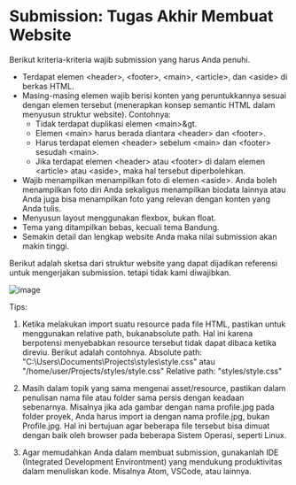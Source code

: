 # Submission: Tugas Akhir Membuat Website

Berikut kriteria-kriteria wajib submission yang harus Anda penuhi.

* Terdapat elemen &lt;header&gt;, &lt;footer&gt;, &lt;main&gt;, &lt;article&gt;, dan &lt;aside&gt; di berkas HTML.
* Masing-masing elemen wajib berisi konten yang peruntukkannya sesuai dengan elemen tersebut (menerapkan konsep semantic HTML dalam menyusun struktur website).
  Contohnya:
   * Tidak terdapat duplikasi elemen &lt;main&gt;&gt.
   * Elemen &lt;main&gt; harus berada diantara &lt;header&gt; dan &lt;footer&gt;.
   * Harus terdapat elemen &lt;header&gt; sebelum &lt;main&gt; dan &lt;footer&gt; sesudah &lt;main&gt;.
   * Jika terdapat elemen &lt;header&gt; atau &lt;footer&gt; di dalam elemen &lt;article&gt; atau &lt;aside&gt;, maka hal tersebut diperbolehkan.
* Wajib menampilkan menampilkan foto di elemen &lt;aside&gt;. Anda boleh menampilkan foto diri Anda sekaligus menampilkan biodata lainnya atau Anda juga bisa menampilkan foto yang relevan dengan konten yang Anda tulis.
* Menyusun layout menggunakan flexbox, bukan float.
* Tema yang ditampilkan bebas, kecuali tema Bandung.
* Semakin detail dan lengkap website Anda maka nilai submission akan makin tinggi.

Berikut adalah sketsa dari struktur website yang dapat dijadikan referensi untuk mengerjakan submission. tetapi tidak kami diwajibkan.

![image](https://github.com/user-attachments/assets/a4bf2128-4b82-49ec-87d8-638284bba5ee)


Tips:
1. Ketika melakukan import suatu resource pada file HTML, pastikan untuk menggunakan relative path, bukanabsolute path. Hal ini karena berpotensi menyebabkan resource tersebut tidak dapat dibaca ketika direviu. Berikut adalah contohnya.
Absolute path: "C:\Users\Documents\Projects\styles\style.css" atau "/home/user/Projects/styles/style.css"
Relative path: "styles/style.css"

2. Masih dalam topik yang sama mengenai asset/resource, pastikan dalam penulisan nama file atau folder sama persis dengan keadaan sebenarnya. Misalnya jika ada gambar dengan nama profile.jpg pada folder proyek, Anda harus import ia dengan nama profile.jpg, bukan Profile.jpg. Hal ini bertujuan agar beberapa file tersebut bisa dimuat dengan baik oleh browser pada beberapa Sistem Operasi, seperti Linux.

3. Agar memudahkan Anda dalam membuat submission, gunakanlah IDE (Integrated Development Environtment) yang mendukung produktivitas dalam menuliskan kode. Misalnya Atom, VSCode, atau lainnya.
